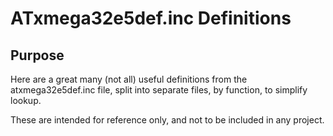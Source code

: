 # ATxmega32e5def.inc Definitions
## Purpose
Here are a great many (not all) useful definitions from the atxmega32e5def.inc file,
split into separate files, by function, to simplify lookup.

These are intended for reference only, and not to be included in any project.
